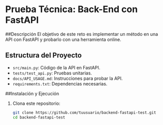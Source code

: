 # Prueba Técnica: Back-End con FastAPI

##Descripción
El objetivo de este reto es implementar un método en una API con FastAPI y probarlo con una herramienta online.

## Estructura del Proyecto
- `src/main.py`: Código de la API en FastAPI.
- `tests/test_api.py`: Pruebas unitarias.
- `docs/API_USAGE.md`: Instrucciones para probar la API.
- `requirements.txt`: Dependencias necesarias.

##Instalación y Ejecución
1. Clona este repositorio:
   ```sh
   git clone https://github.com/tuusuario/backend-fastapi-test.git
   cd backend-fastapi-test
